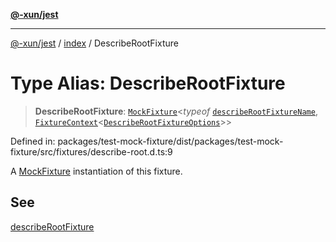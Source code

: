 [**@-xun/jest**](../../README.md)

***

[@-xun/jest](../../README.md) / [index](../README.md) / DescribeRootFixture

# Type Alias: DescribeRootFixture

> **DescribeRootFixture**: [`MockFixture`](MockFixture.md)\<*typeof* [`describeRootFixtureName`](../variables/describeRootFixtureName.md), [`FixtureContext`](FixtureContext.md)\<[`DescribeRootFixtureOptions`](DescribeRootFixtureOptions.md)\>\>

Defined in: packages/test-mock-fixture/dist/packages/test-mock-fixture/src/fixtures/describe-root.d.ts:9

A [MockFixture](MockFixture.md) instantiation of this fixture.

## See

[describeRootFixture](../functions/describeRootFixture.md)
